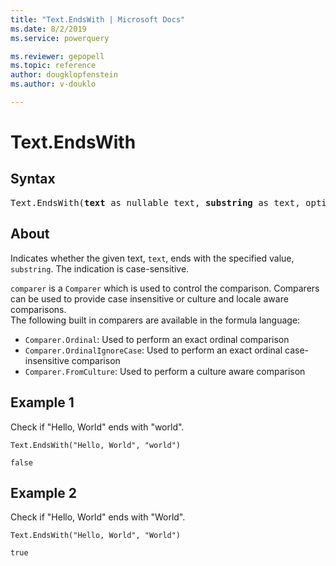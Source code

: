 ```yaml
---
title: "Text.EndsWith | Microsoft Docs"
ms.date: 8/2/2019
ms.service: powerquery

ms.reviewer: gepopell
ms.topic: reference
author: dougklopfenstein
ms.author: v-douklo

---
```

# Text.EndsWith

## Syntax

<pre>
Text.EndsWith(<b>text</b> as nullable text, <b>substring</b> as text, optional <b>comparer</b> as nullable function) as nullable logical 
</pre>
  
## About  
Indicates whether the given text, `text`, ends with the specified value, `substring`. The indication is case-sensitive. <div> `comparer` is a `Comparer` which is used to control the comparison. Comparers can be used to provide case insensitive or culture and locale aware comparisons. </div> <div> The following built in comparers are available in the formula language: </div> <ul> <li><code>Comparer.Ordinal</code>: Used to perform an exact ordinal comparison</li> <li><code>Comparer.OrdinalIgnoreCase</code>: Used to perform an exact ordinal case-insensitive comparison</li> <li> <code>Comparer.FromCulture</code>: Used to perform a culture aware comparison</li> </ul>

## Example 1
Check if "Hello, World" ends with "world".

```powerquery-m
Text.EndsWith("Hello, World", "world")
```

`false`

## Example 2
Check if "Hello, World" ends with "World".

```powerquery-m
Text.EndsWith("Hello, World", "World")
```

`true`
